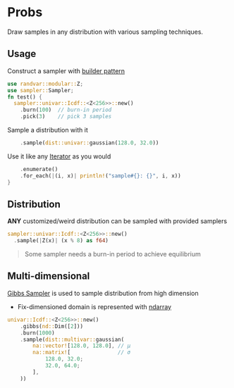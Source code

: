 # Probs

Draw samples in any distribution with various sampling techniques. 



## Usage

Construct a sampler with [builder pattern](https://doc.rust-lang.org/1.0.0/style/ownership/builders.html) 

```rust
use randvar::modular::Z;
use sampler::Sampler;
fn test() {
  sampler::univar::Icdf::<Z<256>>::new()
    .burn(100)  // burn-in period
    .pick(3)    // pick 3 samples
```

Sample a distribution with it 

```rust
    .sample(dist::univar::gaussian(128.0, 32.0))
```

Use it like any [Iterator](https://doc.rust-lang.org/book/ch13-02-iterators.html) as you would 

```rust
    .enumerate()
    .for_each(|(i, x)| println!("sample#{}: {}", i, x))
}
```



## Distribution

**ANY** customized/weird distribution can be sampled with provided samplers

```rust
sampler::univar::Icdf::<Z<256>>::new()
  .sample(|Z(x)| (x % 8) as f64)
```

> Some sampler needs a burn-in period to achieve equilibrium



## Multi-dimensional

[Gibbs Sampler](https://wikipedia.org/wiki/Gibbs_sampling) is used to sample distribution from high dimension

- Fix-dimensioned domain is represented with [ndarray](https://crates.io/crates/ndarray)

```rust
univar::Icdf::<Z<256>>::new()
    .gibbs(nd::Dim([2]))
    .burn(1000)
    .sample(dist::multivar::gaussian(
        na::vector![128.0, 128.0], // μ
        na::matrix![               // σ
            128.0, 32.0;
            32.0, 64.0;
        ],
    ))
```

